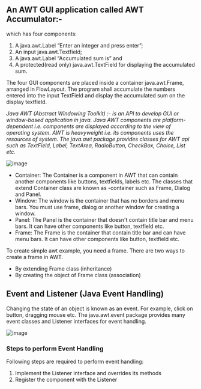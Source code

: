 ## An AWT GUI application called AWT Accumulator:-
which has four components:
1. A java.awt.Label “Enter an integer and press enter”;
2. An input java.awt.Textfield;
3. A java.awt.Label “Accumulated sum is” and 
4. A protected(read only) java.awt.TextField for displaying the accumulated sum.

The four GUI components are placed inside a container java.awt.Frame, arranged in FlowLayout. The program shall accumulate the numbers entered into the input TextField 
and display the accumulated sum on the display textfield.

*Java AWT (Abstract Windowing Toolkit) :- is an API to develop GUI or window-based application in java. Java AWT components are platform-dependent i.e. components are displayed according to the view of operating system. AWT is heavyweight i.e. its components uses the resources of system. The java.awt package provides classes for AWT api such as TextField, Label, TextArea, RadioButton, CheckBox, Choice, List etc.*

![image](https://user-images.githubusercontent.com/26967135/115552140-906b2800-a2c9-11eb-9417-82465891e979.png)

- Container: The Container is a component in AWT that can contain another components like buttons, textfields, labels etc. The classes that extend Container class are known as -container such as Frame, Dialog and Panel.
- Window: The window is the container that has no borders and menu bars. You must use frame, dialog or another window for creating a window.
- Panel: The Panel is the container that doesn't contain title bar and menu bars. It can have other components like button, textfield etc.
- Frame: The Frame is the container that contain title bar and can have menu bars. It can have other components like button, textfield etc.

To create simple awt example, you need a frame. There are two ways to create a frame in AWT.
- By extending Frame class (inheritance)
- By creating the object of Frame class (association)

## Event and Listener (Java Event Handling)
Changing the state of an object is known as an event. For example, click on button, dragging mouse etc. The java.awt.event package provides many event classes and Listener interfaces for event handling.

![image](https://user-images.githubusercontent.com/26967135/115552481-02dc0800-a2ca-11eb-91c2-cdf45b2dd32b.png)

### Steps to perform Event Handling
Following steps are required to perform event handling:
1. Implement the Listener interface and overrides its methods
2. Register the component with the Listener


